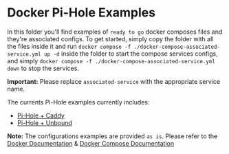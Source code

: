 # Docker Pi-Hole Examples

In this folder you'll find examples of `ready to go` docker composes files and they're associated configs.
To get started, simply copy the folder with all the files inside it and run `docker compose -f ./docker-compose-associated-service.yml up -d` inside the folder to start the compose services configs, and simply `docker compose -f ./docker-compose-associated-service.yml down` to stop the services.

**Important:** Please replace `associated-service` with the appropriate service name.

The currents Pi-Hole examples currently includes:

- [Pi-Hole + Caddy](./Caddy/)
- [Pi-Hole + Unbound](./Unbound/)

**Note:** The configurations examples are provided `as is`. Please refer to the [Docker Documentation](https://docs.docker.com/) & [Docker Compose Documentation](https://docs.docker.com/compose/)